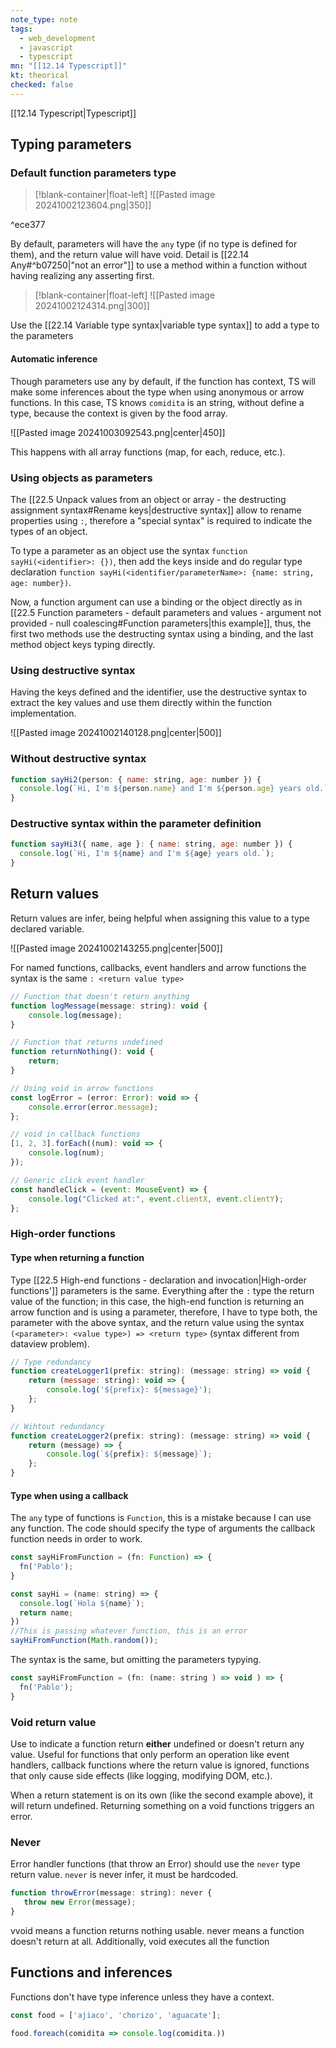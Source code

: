 ```yaml
---
note_type: note
tags:
  - web_development
  - javascript
  - typescript
mn: "[[12.14 Typescript]]"
kt: theorical
checked: false
---
```

[[12.14 Typescript|Typescript]]

## Typing parameters
### Default function parameters type
>[!blank-container|float-left]
![[Pasted image 20241002123604.png|350]]

^ece377

By default, parameters will have the `any` type (if no type is defined for them), and the return value will have void. Detail is [[22.14 Any#^b07250|"not an error"]] to use a method within a function without having realizing any asserting first. 
>[!blank-container|float-left]
![[Pasted image 20241002124314.png|300]]

Use the [[22.14 Variable type syntax|variable type syntax]] to add a type to the parameters



#### Automatic inference
Though parameters use any by default, if the function has context, TS will make some inferences about the type when using anonymous or arrow functions. In this case, TS knows `comidita` is an string, without define a type, because the context is given by the food array. 

![[Pasted image 20241003092543.png|center|450]]

This happens with all array functions (map, for each, reduce, etc.). 

### Using objects as parameters
The [[22.5 Unpack values from an object or array -  the destructing assignment syntax#Rename keys|destructive syntax]] allow to rename properties using `:`, therefore a "special syntax" is required to indicate the types of an object. 

To type a parameter as an object use the syntax `function sayHi(<identifier>: {})`, then add the keys inside and do regular type declaration  `function sayHi(<identifier/parameterName>: {name: string, age: number})`.

Now, a function argument can use a binding or the object directly as in [[22.5 Function parameters - default parameters and values - argument not provided - null coalescing#Function parameters|this example]], thus, the first two methods use the destructing syntax using a binding, and the last method object keys typing directly.
### Using destructive syntax
Having the keys defined and the identifier, use the destructive syntax to extract the key values and use them directly within the function implementation.

![[Pasted image 20241002140128.png|center|500]]

### Without destructive syntax
```js
function sayHi2(person: { name: string, age: number }) {
  console.log(`Hi, I'm ${person.name} and I'm ${person.age} years old.`);
}
```

### Destructive syntax within the parameter definition
```js
function sayHi3({ name, age }: { name: string, age: number }) {
  console.log(`Hi, I'm ${name} and I'm ${age} years old.`);
}
```

## Return values
Return values are infer, being helpful when assigning this value to a type declared variable.

![[Pasted image 20241002143255.png|center|500]]

For named functions, callbacks, event handlers and arrow functions the syntax is the same `: <return value type>`

```js
// Function that doesn't return anything
function logMessage(message: string): void {
    console.log(message);
}

// Function that returns undefined
function returnNothing(): void {
    return;
}

// Using void in arrow functions
const logError = (error: Error): void => {
    console.error(error.message);
};

// void in callback functions
[1, 2, 3].forEach((num): void => {
    console.log(num);
});

// Generic click event handler
const handleClick = (event: MouseEvent) => {
    console.log("Clicked at:", event.clientX, event.clientY);
};
```

### High-order functions
#### Type when returning a function
Type [[22.5 High-end functions - declaration and invocation|High-order functions']] parameters is the same. Everything after the `:` type the return value of the function; in this case, the high-end function is returning an arrow function and is using a parameter, therefore, I have to type both, the parameter with the above syntax, and the return value using the syntax `(<parameter>: <value type>) => <return type>` (syntax different from dataview problem). 

```js
// Type redundancy
function createLogger1(prefix: string): (message: string) => void {
    return (message: string): void => {
        console.log('${prefix}: ${message}');
    };
}

// Wihtout redundancy
function createLogger2(prefix: string): (message: string) => void {
    return (message) => {
        console.log(`${prefix}: ${message}`);
    };
}
```

#### Type when using a callback
The `any` type of functions is `Function`, this is a mistake because I can use any function. The code should specify the type of arguments the callback function needs in order to work.

```js
const sayHiFromFunction = (fn: Function) => {
  fn('Pablo');
}

const sayHi = (name: string) => {
  console.log(`Hola ${name}`); 
  return name;
})
//This is passing whatever function, this is an error
sayHiFromFunction(Math.random()); 
```

 The syntax is the same, but omitting the parameters typying. 

```js
const sayHiFromFunction = (fn: (name: string ) => void ) => {
  fn('Pablo');
}
```
### Void return value
Use to indicate a function return **either** undefined or doesn't return any value. Useful for functions that only perform an operation like event handlers, callback functions where the return value is ignored, functions that only cause side effects (like logging, modifying DOM, etc.).

When a return statement is on its own (like the second example above), it will return undefined. Returning something on a void functions triggers an error. 

### Never
Error handler functions (that throw an Error) should use the `never` type return value. `never` is never infer, it must be hardcoded. 

```js
function throwError(message: string): never {
   throw new Error(message);
}
```

vvoid means a function returns nothing usable. never means a function doesn't return at all. Additionally, void executes all the function 

## Functions and inferences
Functions don't have type inference unless they have a context.

```js
const food = ['ajiaco', 'chorizo', 'aguacate'];

food.foreach(comidita => console.log(comidita.))
```